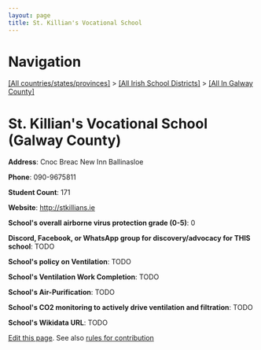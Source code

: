 ```yaml
---
layout: page
title: St. Killian's Vocational School
---
```

# Navigation

[[All countries/states/provinces]](../../..) > [[All Irish School Districts]](../..) > [[All In Galway County]](..)

# St. Killian's Vocational School (Galway County)

**Address**: Cnoc Breac New Inn Ballinasloe

**Phone**: 090-9675811

**Student Count**: 171

**Website**: <http://stkillians.ie>

**School's overall airborne virus protection grade (0-5)**: 0

**Discord, Facebook, or WhatsApp group for discovery/advocacy for THIS school**: TODO

**School's policy on Ventilation**: TODO

**School's Ventilation Work Completion**: TODO

**School's Air-Purification**: TODO

**School's CO2 monitoring to actively drive ventilation and filtration**: TODO

**School's Wikidata URL**: TODO


[Edit this page](https://github.com/ventilate-schools/Ireland/edit/main/./Galway_County/St._Killian's_Vocational_School.md). See also [rules for contribution](../../../contribution-rules/)